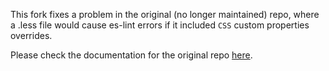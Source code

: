 
This fork fixes a problem in the original (no longer maintained) repo, where a .less file would cause es-lint errors if it included `CSS` custom properties overrides.

Please check the documentation for the original repo [here](https://github.com/atfzl/eslint-plugin-css-modules). 

